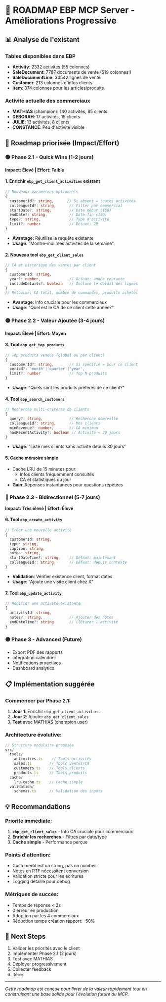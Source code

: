 # 🚀 ROADMAP EBP MCP Server - Améliorations Progressive

## 📊 Analyse de l'existant

### Tables disponibles dans EBP
- **Activity**: 2332 activités (55 colonnes)
- **SaleDocument**: 7787 documents de vente (519 colonnes!)
- **SaleDocumentLine**: 34542 lignes de vente
- **Customer**: 213 colonnes d'infos clients
- **Item**: 374 colonnes pour les articles/produits

### Activité actuelle des commerciaux
- **MATHIAS** (champion): 140 activités, 85 clients
- **DEBORAH**: 17 activités, 15 clients
- **JULIE**: 13 activités, 8 clients
- **CONSTANCE**: Peu d'activité visible

## 🎯 Roadmap priorisée (Impact/Effort)

### 🟢 Phase 2.1 - Quick Wins (1-2 jours)
**Impact: Élevé | Effort: Faible**

#### 1. Enrichir `ebp_get_client_activities` existant
```typescript
// Nouveaux paramètres optionnels
{
  customerId?: string,      // Si absent = toutes activités
  colleagueId?: string,      // Filter par commercial
  startDate?: string,        // Date début (ISO)
  endDate?: string,          // Date fin (ISO)
  type?: string,             // Type d'activité
  limit?: number             // Défaut: 20
}
```
- **Avantage**: Réutilise la requête existante
- **Usage**: "Montre-moi mes activités de la semaine"

#### 2. Nouveau tool `ebp_get_client_sales`
```typescript
// CA et historique des ventes par client
{
  customerId: string,
  year?: number,             // Défaut: année courante
  includeDetails?: boolean   // Inclure le détail des lignes
}
// Retourne: CA total, nombre de commandes, produits achetés
```
- **Avantage**: Info cruciale pour les commerciaux
- **Usage**: "Quel est le CA de ce client cette année?"

### 🟡 Phase 2.2 - Valeur Ajoutée (3-4 jours)
**Impact: Élevé | Effort: Moyen**

#### 3. Tool `ebp_get_top_products`
```typescript
// Top produits vendus (global ou par client)
{
  customerId?: string,       // Si spécifié = pour ce client
  period?: 'month'|'quarter'|'year',
  limit?: number             // Top N produits
}
```
- **Usage**: "Quels sont les produits préférés de ce client?"

#### 4. Tool `ebp_search_customers`
```typescript
// Recherche multi-critères de clients
{
  query?: string,            // Recherche nom/ville
  colleagueId?: string,      // Mes clients
  minRevenue?: number,       // CA minimum
  hasRecentActivity?: boolean // Activité < 30 jours
}
```
- **Usage**: "Liste mes clients sans activité depuis 30 jours"

#### 5. Cache mémoire simple
- Cache LRU de 15 minutes pour:
  - Infos clients fréquemment consultés
  - CA et statistiques du jour
- **Gain**: Réponses instantanées pour questions répétées

### 🔵 Phase 2.3 - Bidirectionnel (5-7 jours)
**Impact: Très élevé | Effort: Élevé**

#### 6. Tool `ebp_create_activity`
```typescript
// Créer une nouvelle activité
{
  customerId: string,
  type: string,
  caption: string,
  notes: string,
  startDateTime?: string,    // Défaut: maintenant
  colleagueId?: string       // Défaut: depuis contexte
}
```
- **Validation**: Vérifier existence client, format dates
- **Usage**: "Ajoute une visite client chez X"

#### 7. Tool `ebp_update_activity`
```typescript
// Modifier une activité existante
{
  activityId: string,
  notes?: string,            // Ajouter des notes
  endDateTime?: string       // Clôturer l'activité
}
```

### 🟣 Phase 3 - Advanced (Future)
- Export PDF des rapports
- Intégration calendrier
- Notifications proactives
- Dashboard analytics

## 📋 Implémentation suggérée

### Commencer par Phase 2.1:
1. **Jour 1**: Enrichir `ebp_get_client_activities`
2. **Jour 2**: Ajouter `ebp_get_client_sales`
3. **Test** avec MATHIAS (champion user)

### Architecture évolutive:
```typescript
// Structure modulaire proposée
src/
  tools/
    activities.ts    // Tools activités
    sales.ts        // Tools ventes/CA
    customers.ts    // Tools clients
    products.ts     // Tools produits
  cache/
    lru-cache.ts    // Cache simple
  validation/
    schemas.ts      // Validation des inputs
```

## 💡 Recommandations

### Priorité immédiate:
1. **`ebp_get_client_sales`** - Info CA cruciale pour commerciaux
2. **Enrichir les recherches** - Filtres par date/type
3. **Cache simple** - Performance perçue

### Points d'attention:
- CustomerId est un string, pas un number
- Notes en RTF nécessitent conversion
- Validation stricte pour les écritures
- Logging détaillé pour debug

### Métriques de succès:
- Temps de réponse < 2s
- 0 erreur en production
- Adoption par les 4 commerciaux
- Réduction temps création rapport: -50%

## 🔧 Next Steps

1. Valider les priorités avec le client
2. Implémenter Phase 2.1 (2 jours)
3. Test avec MATHIAS
4. Déployer progressivement
5. Collecter feedback
6. Itérer

---

*Cette roadmap est conçue pour livrer de la valeur rapidement tout en construisant une base solide pour l'évolution future du MCP.*